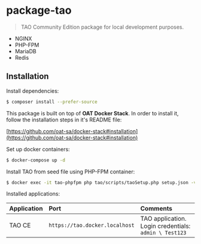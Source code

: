 # package-tao

> TAO Community Edition package for local development purposes.

- NGINX
- PHP-FPM
- MariaDB
- Redis

## Installation

Install dependencies:

```bash
$ composer install --prefer-source
```

This package is built on top of **OAT Docker Stack**. In order to install it, follow the installation steps in it's README file: 

[https://github.com/oat-sa/docker-stack#installation](https://github.com/oat-sa/docker-stack#installation)

Set up docker containers:

```bash
$ docker-compose up -d
```

Install TAO from seed file using PHP-FPM container:

```bash
$ docker exec -it tao-phpfpm php tao/scripts/taoSetup.php setup.json -vvv
```

Installed applications:

| Application | Port | Comments |
| :-----------|:-----|:---------|
| TAO CE | `https://tao.docker.localhost` | TAO application. Login credentials: `admin \ Test123` |
